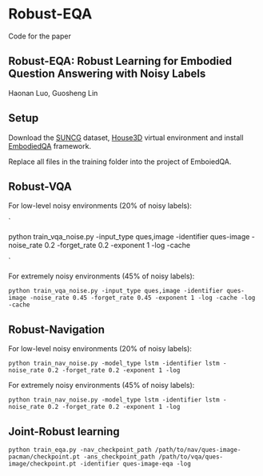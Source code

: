 Robust-EQA
======

Code for the paper

Robust-EQA: Robust Learning for Embodied Question Answering with Noisy Labels
---------
Haonan Luo, Guosheng Lin


Setup
-----

Download the [SUNCG](https://github.com/facebookresearch/House3D/blob/master/INSTRUCTION.md#usage-instructions) dataset, [House3D](https://github.com/abhshkdz/House3D/tree/master/renderer#rendering-code-of-house3d) virtual environment and install [EmbodiedQA](https://github.com/facebookresearch/EmbodiedQA/blob/master/README.md) framework.

Replace all files in the training folder into the project of EmboiedQA.

Robust-VQA
----

For low-level noisy environments (20\% of noisy labels):

`

python train_vqa_noise.py -input_type ques,image -identifier ques-image -noise_rate 0.2 -forget_rate 0.2 -exponent 1 -log -cache

`

For extremely noisy environments (45\% of noisy labels):

`python train_vqa_noise.py -input_type ques,image -identifier ques-image -noise_rate 0.45 -forget_rate 0.45 -exponent 1 -log -cache -log -cache` 

Robust-Navigation
----

For low-level noisy environments (20\% of noisy labels):

`python train_nav_noise.py -model_type lstm -identifier lstm -noise_rate 0.2 -forget_rate 0.2 -exponent 1 -log`

For extremely noisy environments (45\% of noisy labels):

`python train_nav_noise.py -model_type lstm -identifier lstm -noise_rate 0.2 -forget_rate 0.2 -exponent 1 -log`

Joint-Robust learning
---

`python train_eqa.py -nav_checkpoint_path /path/to/nav/ques-image-pacman/checkpoint.pt -ans_checkpoint_path /path/to/vqa/ques-image/checkpoint.pt -identifier ques-image-eqa -log`



